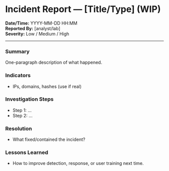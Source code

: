 # Incident Report — [Title/Type] (WIP)

**Date/Time:** YYYY-MM-DD HH:MM  
**Reported By:** [analyst/lab]  
**Severity:** Low / Medium / High  

---

### Summary
One-paragraph description of what happened.  

### Indicators
- IPs, domains, hashes (use <placeholders> if real)  

### Investigation Steps
- Step 1: …  
- Step 2: …  

### Resolution
- What fixed/contained the incident?  

### Lessons Learned
- How to improve detection, response, or user training next time.
